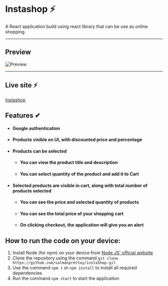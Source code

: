 # Instashop ⚡

A React application build using react library that can be use as online shopping.

---

## Preview

![Preview](https://i.ibb.co/f8GNGBB/screencapture-instashop-bd-web-app-2021-05-30-18-36-38.png)

---

## Live site ⚡

[Instashop](https://instashop-bd.web.app/)

## Features ✔

- #### Google authentication

- #### Products visible on UI, with discounted price and percentage

- #### Products can be selected
    - #### You can view the product title and description
    - #### You can select quantity of the product and add it to Cart

- #### Selected products are visible in cart, along with total number of products selected
    - #### You can see the price and selected quantity of products
    - #### You can see the total price of your shopping cart
    - #### On clicking checkout, the application will give you an alert

## How to run the code on your device:

1. Install Node (for npm) on your device from [Node JS' official website](https://nodejs.org/en/download/)
2. Clone the repository using the command `git clone https://github.com/salmanprottoy/instaShop.git`
3. Use the command `npm i` or `npm install` to install all required dependencies
4. Run the command `npm start` to start the application

